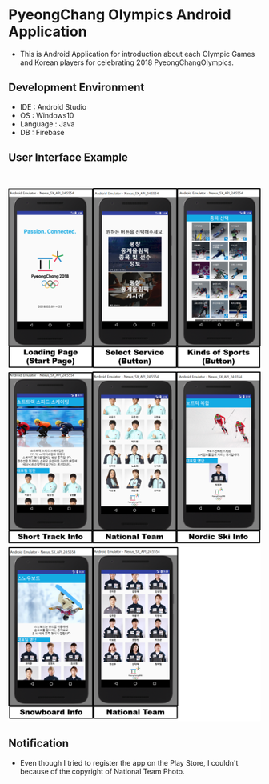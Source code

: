 # PyeongChang Olympics Android Application

-  This is Android Application for introduction about each Olympic Games and Korean players for celebrating 2018 PyeongChangOlympics.

## Development Environment
- IDE : Android Studio
- OS : Windows10
- Language : Java
- DB : Firebase

## User Interface Example
<br>

![alt 1번이미지](/image/img1.png)
![alt 2번이미지](/image/img2.png)
![alt 3번이미지](/image/img5.png)

## Notification

- Even though I tried to register the app on the Play Store, I couldn't because of the copyright of National Team Photo.

